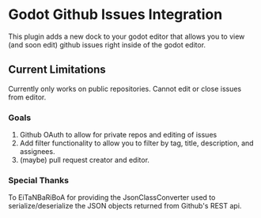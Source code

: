# Godot Github Issues Integration
This plugin adds a new dock to your godot editor that allows you
to view (and soon edit) github issues right inside of the godot editor.

## Current Limitations
Currently only works on public repositories.
Cannot edit or close issues from editor.

### Goals

1. Github OAuth to allow for private repos and editing of issues
2. Add filter functionality to allow you to filter by tag, title, description, and assignees.
3. (maybe) pull request creator and editor.

### Special Thanks
To EiTaNBaRiBoA for providing the JsonClassConverter used to serialize/deserialize the JSON objects returned from Github's REST api.
